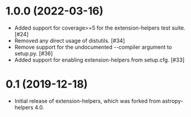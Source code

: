 1.0.0 (2022-03-16)
==================

-   Added support for coverage>=5 for the extension-helpers test suite.
    [#24]
-   Removed any direct usage of distutils. [#34]
-   Remove support for the undocumented \--compiler argument to
    setup.py. [#36]
-   Added support for enabling extension-helpers from setup.cfg.
    [#33]

0.1 (2019-12-18)
================

-   Initial release of extension-helpers, which was forked from
    astropy-helpers 4.0.
